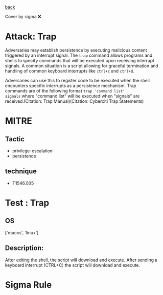 [back](../index.md)

Cover by sigma :x: 

# Attack: Trap

 Adversaries may establish persistence by executing malicious content triggered by an interrupt signal. The <code>trap</code> command allows programs and shells to specify commands that will be executed upon receiving interrupt signals. A common situation is a script allowing for graceful termination and handling of common keyboard interrupts like <code>ctrl+c</code> and <code>ctrl+d</code>.

Adversaries can use this to register code to be executed when the shell encounters specific interrupts as a persistence mechanism. Trap commands are of the following format <code>trap 'command list' signals</code> where "command list" will be executed when "signals" are received.(Citation: Trap Manual)(Citation: Cyberciti Trap Statements)

# MITRE
## Tactic
  - privilege-escalation
  - persistence

## technique
  - T1546.005

# Test : Trap

## OS

 ['macos', 'linux']

## Description:

 After exiting the shell, the script will download and execute.
After sending a keyboard interrupt (CTRL+C) the script will download and execute.


# Sigma Rule
